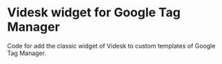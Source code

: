 # Videsk widget for Google Tag Manager

Code for add the classic widget of Videsk to custom templates of Google Tag Manager.
